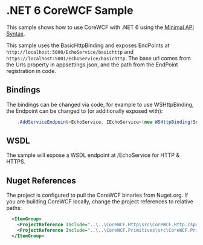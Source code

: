 # .NET 6 CoreWCF Sample

This sample shows how to use CoreWCF with .NET 6 using the [Minimal API Syntax](https://docs.microsoft.com/en-us/aspnet/core/fundamentals/minimal-apis?view=aspnetcore-6.0). 

This sample uses the BasicHttpBinding and exposes EndPoints at `http://localhost:5000/EchoService/basichttp` and `https://localhost:5001/EchoService/basichttp`. The base url comes from the Urls property in appsettings.json, and the path from the EndPoint registration in code.

## Bindings

The bindings can be changed via code, for example to use WSHttpBinding, the Endpoint can be changed to (or additionally exposed with):

``` C#
    .AddServiceEndpoint<EchoService, IEchoService>(new WSHttpBinding(SecurityMode.Transport), "/EchoService/wshttp");
```

## WSDL

The sample will expose a WSDL endpoint at /EchoService for HTTP & HTTPS.

## Nuget References

The project is configured to pull the CoreWCF binaries from Nuget.org. If you are building CoreWCF locally, change the project references to relative paths:

```xml
  <ItemGroup>
    <ProjectReference Include="..\..\CoreWCF.Http\src\CoreWCF.Http.csproj" />
    <ProjectReference Include="..\..\CoreWCF.Primitives\src\CoreWCF.Primitives.csproj" />
  </ItemGroup>
```
